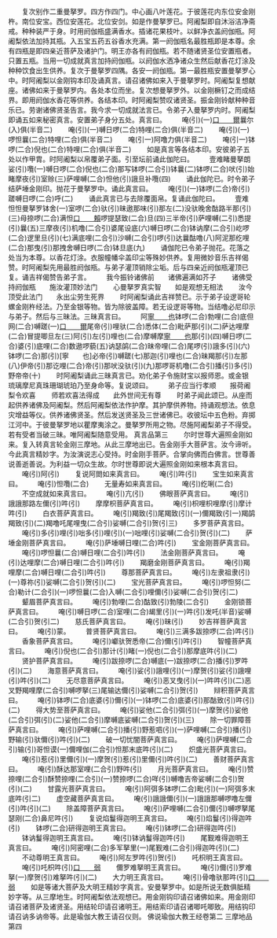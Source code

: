 <!-- { "loadSidebar": true } -->
　　复次别作二重曼拏罗。四方作四门。中心画八叶莲花。于彼莲花内东位安金刚杵。南位安宝。西位安莲花。北位安剑。如是作曼拏罗已。阿阇梨即自沐浴洁净斋戒。种种装严于身。时用阏伽瓶盛满香水。插诸花果枝叶。以鲜净衣盖阏伽瓶。阿阇梨依法加持其瓶。入五宝五药五谷香水充满。第一阏伽瓶名最胜瓶即是本尊。余有四瓶是即四亲近菩萨及诸护门。明王亦各有阏伽瓶。若不随诸贤圣位安置瓶者。只置五瓶。当用一切成就真言加持阏伽瓶。以阏伽水洒净诸众生然后献香花灯涂及种种饮食出生供养。复次于曼拏罗四隅。各安一阏伽瓶。第一最胜瓶安置曼拏罗心中。时阿阇梨以金刚钩本印及诵真言。请召诸佛如来入于曼拏罗时。阿阇梨复想献座。诸佛如来于曼拏罗内。各处本位而坐。复次想曼拏罗外。以金刚橛钉之而成结界。即用阏伽水香花等供养。各结本印。时阿阇梨赞叹诸贤圣。振金刚铃献种种音乐已。劳谢诸佛贤圣告言。我今求一切成就法言已。令弟子入曼拏罗内时。阿阇梨即诵五如来秘密真言。安置弟子身分五处。真言曰。
　　唵(引)(一)[口　　爾](人际反)曩尔(入)俱(半音二)
　　唵(引)(一)嚩日啰(二合)特哩(二合)俱(半音二)
　　唵(引)(一)啰怛曩(二合)特哩(二合)俱(半音二)
　　唵(引一)阿噜力俱(半音二)
　　唵(引一)钵啰(二合)倪也(二合)特哩(二合)俱(半音二)
　　如是真言等各结本印。安彼弟子五处以作甲胄。时阿阇梨以帛覆弟子面。引至坛前诵此伽陀曰。
　　壹难睹曼拏朗娑(引)囕(一)嚩日啰(二合)倪也(二合)那写钵啰(二合引)钵曩(二)钵啰(二合)吠(引)始睹摩夜(引)室赊(三)萨哩嚩(二合)怛他(引)誐旦补囕(四)
　　诵此伽陀已。时令弟子结萨埵金刚印。抛花于曼拏罗中。诵此真言曰。
　　唵(引)(一)钵啰(二合)帝(引)蹉嚩日啰(二合)呼(二)
　　诵此真言已与去除覆面帛。复诵此伽陀曰。
　　壹难怛怛曼拏罗钵舍(一)室啰(二合)驮(引)昧遨那味(引)那左(二)没驮晚舍酤路半那(引)(三)母捺啰(二合)满怛[口　　賴](二合)啰提瑟致(二合)旦(四)三半帝(引)萨哩嚩(二引)悉提(引)曩(五)三摩夜(引)机噜(二合引)婆尾设底(六)嚩日啰(二合)钵讷摩(二合引)屹啰(二合)逻里旦(引)(七)满底哩(二合引)沙嚩(二合引)啰(引)达曩酤噜(八)阿泥那纥哩(二合)那曳(引)那拽舍嚩日啰(二合)钵旦底(九)
　　诵伽陀已令弟子抛花。花落之处当为本尊。以香花灯涂。衣服幢幡伞盖印尘等殊妙供养。复用微妙音乐吉祥偈赞。时阿阇梨先用最胜阏伽瓶。与弟子灌顶销除尘垢。后与四亲近阏伽瓶灌顶已复。诵吉祥偈赞告弟子言。
　　我今振铃诸佛前　　诸佛遍满如芥子
　　诸佛受持阏伽瓶　　施汝灌顶妙法门
　　心曼拏罗真实智　　如是观想无相法
　　汝今顶受此法门　　永出尘劳生死界
　　时阿阇梨诵此吉祥赞已。示于弟子设逻哥轮螺金刚杵经法。乃至金银等物。皆为除彼盖障。若无设逻哥等物。当结噜必尼印示与弟子。然后与三昧法。三昧真言曰。
　　阿[寧　　也](切身)钵啰(二合)勃哩(二合)底但网(二合)嚩蹉(一)[口　　爾](引)尾帝(引)哩驮(二合)悉体(二合)毗萨那(引)(二)萨达哩摩(二合)冒提唧旦左(三)阿(引)左(引)哩也(二合)摩嚩摩[寧　　也](切身)那(引)(四)嚩日啰(二合)婆(引)底哩(二合)数遨啰藐(五)讷瑟鹐(二合)昧帝哩(二合)尾啰(引)誐多(引)(六)钵啰(二合)那(引)[寧　　也]必帝(引)嚩蹉(七)那迦(引)哩也(二合)昧羯那(引)左那(八)伊帝(引)那讫哩(二合)帝(引)那吠没驮(引)(九)那啰哥机噜(二合引)播(引)多(引)野帝帝(十)
　　时阿阇梨诵此三昧真言已。劝化弟子令施财宝以报师恩。或金银琉璃摩尼真珠珊瑚琥珀乃至身命等。复说颂曰。
　　弟子应当行孝顺　　报荷阇梨令欢喜
　　师若欢喜法得成　　此外世间无有尊
　　时弟子闻此颂已。从座而起供养诸佛及阿阇梨。然后阿阇梨依法作护摩。其护摩供养物。持诵观想法。依息灾增益等仪。供养诸佛贤圣。然后发送贤圣及三世诸佛已。收彼坛中五色粉。弃掷江河中。于彼曼拏罗地以瞿摩夷涂之。曼拏罗所用之物。尽施阿阇梨弟子不得受。若有受者当破三昧。唯阿阇梨随意受用。
真言品第三
　　尔时世尊大遍照金刚如来。复入转真言轮金刚三摩地。从此三摩地出已。告金刚手大菩萨言。汝今谛听。今此真言精妙字。为汝演说志心受持。时金刚手菩萨。合掌向佛而白佛言。世尊善说善逝善说。为利益一切众生故。尔时世尊即说大遍照金刚如来根本真言曰。
　　唵(引)阿(引)
　　复说阿閦如来真言曰。
　　唵(引)吽(引)
　　宝生如来真言曰。
　　唵(引)怛囕(二合)
　　无量寿如来真言曰。
　　唵(引)纥唎(二合)
　　不空成就如来真言曰。
　　唵(引)亢(引)
　　佛眼菩萨真言曰。
　　唵(引)誐誐那路左儞(引)吽(引)
　　摩摩枳菩萨真言曰。
　　唵(引)枳哩枳哩摩(引)摩计吽(引)
　　白衣菩萨真言曰。
　　唵(引)羯致(引)尾羯致(引)(一)儞羯致(引一)羯鹐羯致(引)(二)羯噜吒尾哩曳(二合引)娑嚩(二合引)贺(引三)
　　多罗菩萨真言曰。
　　唵(引)多(引)哩(引)咄多(引)哩(引)(一)咄哩(引)娑嚩(二合引)贺(引)(二)
　　萨埵金刚菩萨真言曰。
　　唵(引)萨埵嚩日哩(二合)吽(引)
　　宝金刚菩萨真言曰。
　　唵(引)啰怛曩(二合)嚩日哩(二合引)吽(引)
　　法金刚菩萨真言曰。
　　唵(引)达哩摩(二合)嚩日哩(二合引)吽(引)
　　羯磨金刚菩萨真言曰。
　　唵(引)羯哩摩(二合)嚩日哩(二合引)吽(引)
　　尊那菩萨真言曰。
　　唵(引)左隶祖隶(引)(一)尊祢(引)娑嚩(二合引)贺(引)(二)
　　宝光菩萨真言曰。
　　唵(引)啰怛努(二合)勒计(二合引)(一)啰怛曩(二合)入嚩(二合引)哩儞(引)娑嚩(二合引)贺(引二)
　　颦眉菩萨真言曰。
　　唵(引)勃哩(二合)酤致(引)勃陵(二合引)
　　金刚锁菩萨真言曰。
　　唵(引)嚩日啰(二合)室哩(二合)朅里(引)(一)吽(引)发吒(半音)娑嚩(二合引)贺(引二)
　　慈氏菩萨真言曰。
　　唵(引)昧(引)
　　妙吉祥菩萨真言曰。
　　唵(引)蒙。
　　普贤菩萨真言曰。
　　唵(引)三满多跋捺啰(二合)吽(引)
　　香象菩萨真言曰。
　　唵(引)巘驮贺悉帝(二合)儞(引)吽(引)
　　智幢菩萨真言曰。
　　唵(引)倪也(二合引)那计(引)睹(一)倪也(二合引)那摩底吽(引)(二)
　　贤护菩萨真言曰。
　　唵(引)跋捺啰(二合)嚩底(一)跋捺啰(二合)播(引)罗吽(引)(二)
　　海意菩萨真言曰。
　　唵(引)娑(引)誐哩(引)(一)摩贺(引)娑(引)誐哩(引)吽(引)(二)
　　无尽意菩萨真言曰。
　　唵(引)恶叉曳(引)(一)吽吽(引)(二)恶叉野羯哩摩(二合引)嚩啰拏(三)尾输达儞(引)娑嚩(二合引)贺(引)
　　辩积菩萨真言曰。
　　唵(引)钵啰(二合)底婆(引)儞(引)(一)钵啰(二合)底婆(引)那酤致(引)吽(引)(二)
　　得大势至菩萨真言曰。
　　唵(引)娑他(二合引)弭(引)(一)摩贺(引)娑他(二合引)弭(引)(二)娑他(二合引)摩嚩底娑嚩(二合引)贺(引)(三)
　　除一切罪障菩萨真言曰。
　　唵(引)萨哩嚩(二合引)播(引)野惹呬(引)(一)萨哩嚩(二合引)播(引)野输(引)驮儞(引)吽(引)(二)
　　破一切忧闇菩萨真言曰。
　　唵(引)萨哩嚩(二合引)输(引)哥怛谟(一)儞哩伽(二合引)怛那末底吽(引)(二)
　　炽盛光菩萨真言曰。
　　唵(引)惹(引)里儞(引)(一)摩贺(引)惹(引)里儞(引)吽(引)(二)
　　善财菩萨真言曰。
　　唵(引)酥达那室哩(二合引)野吽(引)
　　月光菩萨真言曰。
　　唵(引)赞捺哩(二合引)酥赞捺哩(二合引)(一)赞捺啰(二合)咩(引)嚩噜吉帝娑嚩(二合引)贺(引)(二)
　　甘露光菩萨真言曰。
　　唵(引)阿弭多钵啰(二合)毗(引)(一)阿弭多末底吽(引二)
　　虚空藏菩萨真言曰。
　　唵(引)誐誐儞(引)(一)誐誐那嚩啰噜左儞(引)吽(引)(二)
　　除盖障菩萨真言曰。
　　唵(引)萨哩嚩(二合引)儞(引)嚩啰拏尾瑟刚(二合)鼻尼吽(引)
　　复说焰鬘得迦明王真言曰。
　　唵(引)焰鬘(引)得迦吽(引)
　　钵啰(二合)研得迦明王真言曰。
　　唵(引)钵啰(二合)研得迦吽(引)
　　钵讷鬘得迦明王真言曰。
　　唵(引)钵讷鬘得迦吽(引)
　　尾觐难得迦明王真言曰。
　　唵(引)阿密哩(二合)多军拏里(一)尾觐难(二合引)得迦吽(引)(二)
　　不动尊明王真言曰。
　　唵(引)阿左罗吽(引)贺(引)
　　吒枳明王真言曰。
　　唵(引)吒枳吽(引)[口　　弱](仁作反)
　　儞罗难拏明王真言曰。
　　唵(引)儞(引)罗难拏(一)摩贺(引)难拏吽(引)(二)
　　大力明王真言曰。
　　唵(引)骨噜驮那吽(引)[口　　弱](上同)
　　如是等诸大菩萨及大明王精妙字真言。安曼拏罗中。如是所说无数俱胝精妙字等。从三摩地生。时阿阇梨依法观想已。用金刚钩印请召诸佛如来。用金刚印请召诸菩萨及诸贤圣。用结轮印请召诸明王。用结索印请召诸唧吒唧致。用结钩印请召讷多讷帝等。此是瑜伽大教王请召仪则。
佛说瑜伽大教王经卷第二
三摩地品第四
